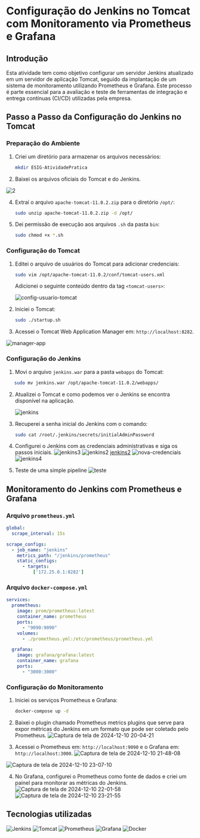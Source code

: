 
# Configuração do Jenkins no Tomcat com Monitoramento via Prometheus e Grafana

## Introdução

Esta atividade tem como objetivo configurar um servidor Jenkins atualizado em um servidor de aplicação Tomcat, seguido da implantação de um sistema de monitoramento utilizando Prometheus e Grafana. Este processo é parte essencial para a avaliação e teste de ferramentas de integração e entrega contínuas (CI/CD) utilizadas pela empresa.

## Passo a Passo da Configuração do Jenkins no Tomcat

### Preparação do Ambiente

1. Criei um diretório para armazenar os arquivos necessários:
   
   ```bash
   mkdir ESIG-AtividadePratica
   ```

2. Baixei os arquivos oficiais do Tomcat e do Jenkins.

![2](https://github.com/user-attachments/assets/3c2b5450-ac66-4147-bec7-bb17525c4f3b)

   

4. Extraí o arquivo `apache-tomcat-11.0.2.zip` para o diretório `/opt/`:
   
   ```bash
   sudo unzip apache-tomcat-11.0.2.zip -d /opt/
   ```

5. Dei permissão de execução aos arquivos `.sh` da pasta `bin`:
   
   ```bash
   sudo chmod +x *.sh
   ```

### Configuração do Tomcat

1. Editei o arquivo de usuários do Tomcat para adicionar credenciais:
   
   ```bash
   sudo vim /opt/apache-tomcat-11.0.2/conf/tomcat-users.xml
   ```
   
   Adicionei o seguinte conteúdo dentro da tag `<tomcat-users>`:

   ![config-usuario-tomcat](https://github.com/user-attachments/assets/27d10cf2-c347-4737-bab9-96eab8117d2c)


2. Iniciei o Tomcat:
   
   ```bash
   sudo ./startup.sh
   ```

3. Acessei o Tomcat Web Application Manager em: `http://localhost:8282`.

 ![manager-app](https://github.com/user-attachments/assets/0c737c0f-d297-41bb-bb67-2129c957ca5d)


### Configuração do Jenkins

1. Movi o arquivo `jenkins.war` para a pasta `webapps` do Tomcat:
   

```bash
   sudo mv jenkins.war /opt/apache-tomcat-11.0.2/webapps/
   ```


2. Atualizei o Tomcat e como podemos ver o Jenkins se encontra disponível na aplicação.

   ![jenkins](https://github.com/user-attachments/assets/168baa73-7506-42ae-8848-4fba95dd0386)


4. Recuperei a senha inicial do Jenkins com o comando:
   
   ```bash
   sudo cat /root/.jenkins/secrets/initialAdminPassword
   ```

5. Configurei o Jenkins com as credenciais administrativas e siga os passos iniciais.
![jenkins3](https://github.com/user-attachments/assets/d5e327e9-ee00-469e-8387-485897f61940)
![jenkins2](https://github.com/user-attachments/assets/398899e3-ef13-447e-8020-a2d7f060cccc)
[jenkins2](https://github.com/user-attachments/assets/b2793394-a56a-425e-b300-6795f6c44fe0)
![nova-credenciais](https://github.com/user-attachments/assets/0522070f-0ac9-4a05-a740-9e5c834fd4f1)
![jenkins4](https://github.com/user-attachments/assets/6e8263c6-a8a4-4153-9b06-907c4e96d0f3)


6. Teste de uma simple pipeline
 ![teste](https://github.com/user-attachments/assets/97baeda4-01cf-45cf-aa16-1a9bd66bbc55)


   

## Monitoramento do Jenkins com Prometheus e Grafana

### Arquivo `prometheus.yml`

```yaml
global:
  scrape_interval: 15s

scrape_configs:
  - job_name: "jenkins"
    metrics_path: "/jenkins/prometheus"
    static_configs:
      - targets:
          ['172.25.0.1:8282']
```

### Arquivo `docker-compose.yml`

```yaml
services:
  prometheus:
    image: prom/prometheus:latest
    container_name: prometheus
    ports:
      - "9090:9090"
    volumes:
      - ./prometheus.yml:/etc/prometheus/prometheus.yml

  grafana:
    image: grafana/grafana:latest
    container_name: grafana
    ports:
      - "3000:3000"
```

### Configuração do Monitoramento



1. Iniciei os serviços Prometheus e Grafana:
   
   ```bash
   docker-compose up -d
   ```
3. Baixei o plugin chamado Prometheus metrics plugins que serve para expor métricas do Jenkins em um formato que pode ser coletado pelo Prometheus.
![Captura de tela de 2024-12-10 20-04-21](https://github.com/user-attachments/assets/a6001353-09b5-46c5-bc5b-495d206f134c)

2. Acessei o Prometheus em: `http://localhost:9090` e o Grafana em: `http://localhost:3000`.
 ![Captura de tela de 2024-12-10 21-48-08](https://github.com/user-attachments/assets/96858cd5-9abe-4e13-95b4-29bbb753de35)

![Captura de tela de 2024-12-10 23-07-10](https://github.com/user-attachments/assets/1ecdcfb5-2b88-42b3-9d6b-4bcd4e8aac93)


4. No Grafana, configurei o Prometheus como fonte de dados e criei um painel para monitorar as métricas do Jenkins.
 ![Captura de tela de 2024-12-10 22-01-58](https://github.com/user-attachments/assets/f4f78065-9bef-48e1-8c57-72e865abce92)
 ![Captura de tela de 2024-12-10 23-21-55](https://github.com/user-attachments/assets/48008cc6-92de-49ef-851e-d6d539404757)



## Tecnologias utilizadas
![Jenkins](https://img.shields.io/badge/Jenkins-blue?logo=jenkins&logoColor=white&style=flat-square)
![Tomcat](https://img.shields.io/badge/Tomcat-yellow?logo=apache-tomcat&logoColor=white&style=flat-square)
![Prometheus](https://img.shields.io/badge/Prometheus-orange?logo=prometheus&logoColor=white&style=flat-square)
![Grafana](https://img.shields.io/badge/Grafana-red?logo=grafana&logoColor=white&style=flat-square)
![Docker](https://img.shields.io/badge/Docker-blue?logo=docker&logoColor=white&style=flat-square)







